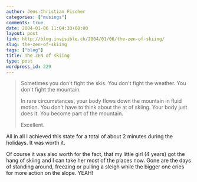 ```yaml
---
author: Jens-Christian Fischer
categories: ["musings"]
comments: true
date: 2004-01-06 11:04:33+00:00
layout: post
link: http://blog.invisible.ch/2004/01/06/the-zen-of-skiing/
slug: the-zen-of-skiing
tags: ["blog"]
title: The ZEN of skiing
type: post
wordpress_id: 229
---
```


<blockquote>Sometimes you don't fight the skis. You don't fight the weather. You don't fight the mountain.

In rare circumstances, your body flows down the mountain in fluid motion. You don't have to think about the at of skiing. Your body just does it. You become part of the mountain.

Excellent.</blockquote>



All in all I achieved this state for a total of about 2 minutes during the holidays. It was worth it.

Of course it was also worth for the fact, that my little girl (4 years) got the hang of skiing and I can take her most of the places now. Gone are the days of standing around, freezing or pulling a sleigh while the bigger one cries for more action on the slope. YEAH!
